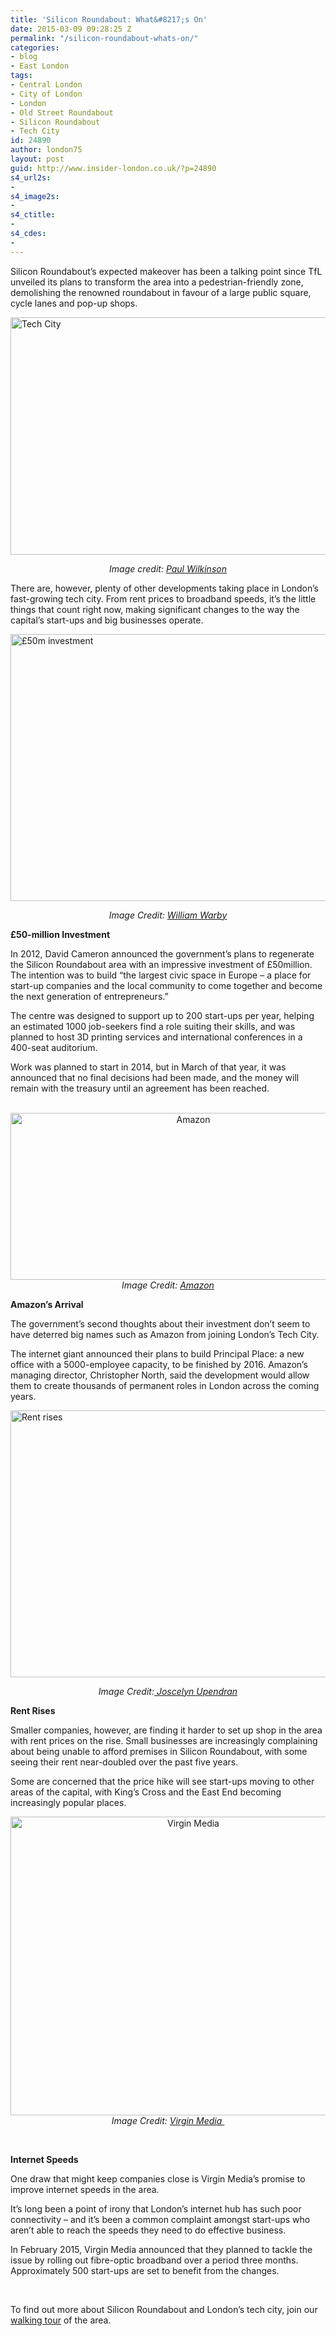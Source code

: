 ```yaml
---
title: 'Silicon Roundabout: What&#8217;s On'
date: 2015-03-09 09:28:25 Z
permalink: "/silicon-roundabout-whats-on/"
categories:
- blog
- East London
tags:
- Central London
- City of London
- London
- Old Street Roundabout
- Silicon Roundabout
- Tech City
id: 24890
author: london75
layout: post
guid: http://www.insider-london.co.uk/?p=24890
s4_url2s:
- 
s4_image2s:
- 
s4_ctitle:
- 
s4_cdes:
- 
---
```


Silicon Roundabout’s expected makeover has been a talking point since TfL unveiled its plans to transform the area into a pedestrian-friendly zone, demolishing the renowned roundabout in favour of a large public square, cycle lanes and pop-up shops.

[<img class="aligncenter size-full wp-image-24892" src="http://www.insider-london.co.uk/wp-content/uploads/2015/03/SiliconRoundabout.jpg.jpg" alt="Tech City" width="569" height="380" />](http://www.insider-london.co.uk/wp-content/uploads/2015/03/SiliconRoundabout.jpg.jpg)

<p style="text-align: center;">
  <em>Image credit: <a href="https://www.flickr.com/photos/eepaul/13252165225/in/photolist-mc3P2k-9vYnd7-f1FDFa-57dzwN-buCECz-buBVnr-buBX9P-ceuknQ-awUGeu-bX7YVx-nC9tb7-9JCkyv-buBWMc-buCyKe-5c1TwY-o5Zrtr-bQkGfM-91Syj7-buBXqx-h3PPbn-dX55S8-h3NFaN-dhzQ8H-nkE6UW-nMd5sV-91SyxU-5dum6A-595swj-9yDzkG-f1VFaS-91Sxzb-5wrjv7-91SxNG-91SxEJ-91Sxj1-9yDzMN-91Syrm-91Pr9z-595sty-91PrkK-9yAxWp-cBGXmh-9yDyfL-9yAxH8-91SxTQ-91Syhd-91SxWJ-91SyzG-91SxLf-91SxeU">Paul Wilkinson</a></em>
</p>

There are, however, plenty of other developments taking place in London’s fast-growing tech city. From rent prices to broadband speeds, it’s the little things that count right now, making significant changes to the way the capital’s start-ups and big businesses operate.

[<img class="aligncenter size-full wp-image-24893" src="http://www.insider-london.co.uk/wp-content/uploads/2015/03/Investment.jpg.jpg" alt="£50m investment" width="569" height="427" />](http://www.insider-london.co.uk/wp-content/uploads/2015/03/Investment.jpg.jpg)

<p style="text-align: center;">
  <em>Image Credit: <a href="https://www.flickr.com/photos/wwarby/4860335535/in/photolist-61YpHS-72oGUg-pJQDfg-7b8177-gRLhBD-imQvvs-dWzzFm-dPaEYV-fBnmGx-9JGVuS-h9XRXW-5X6vYX-nXzi2r-6tTeu-8puuqx-7DgxPR-2KoMzF-6etus9-2B771i-gEs9Qu-dEvsyp-nsnunH-7Hhfuh-ihEj4U-3Nb7bW-7a3UiL-fpDCqM-BmVaN-5F9i5M-fg3cTu-dPhmP1-5pRVoc-mVtfAA-6A6Ysx-fhaSzC-72RRMc-8V3rpq-268jnk-7dG4WP-5ycwrT-a2Yx4D-nQwayb-7YYS6G-TmP8r-dKGDxy-5XnVsr-pwC6dg-hwMi4K-eHKjMd-5Wntie">William Warby</a></em>
</p>

**£50-million Investment**

In 2012, David Cameron announced the government’s plans to regenerate the Silicon Roundabout area with an impressive investment of £50million. The intention was to build “the largest civic space in Europe &#8211; a place for start-up companies and the local community to come together and become the next generation of entrepreneurs.”

The centre was designed to support up to 200 start-ups per year, helping an estimated 1000 job-seekers find a role suiting their skills, and was planned to host 3D printing services and international conferences in a 400-seat auditorium.

Work was planned to start in 2014, but in March of that year, it was announced that no final decisions had been made, and the money will remain with the treasury until an agreement has been reached.

<p style="text-align: center;">
   <a href="http://www.insider-london.co.uk/wp-content/uploads/2015/03/Amazon.jpg.jpg"><img class="aligncenter size-full wp-image-24895" src="http://www.insider-london.co.uk/wp-content/uploads/2015/03/Amazon.jpg.jpg" alt="Amazon" width="569" height="267" /></a><em>Image Credit: <a href="amazon.co.uk">Amazon</a></em>
</p>

**Amazon’s Arrival**

The government’s second thoughts about their investment don’t seem to have deterred big names such as Amazon from joining London’s Tech City.

The internet giant announced their plans to build Principal Place: a new office with a 5000-employee capacity, to be finished by 2016. Amazon’s managing director, Christopher North, said the development would allow them to create thousands of permanent roles in London across the coming years.

<img class="aligncenter size-full wp-image-24894" src="http://www.insider-london.co.uk/wp-content/uploads/2015/03/Rent.jpg.jpg" alt="Rent rises" width="569" height="427" />

<p style="text-align: center;">
  <em>Image Credit:<a href="https://www.flickr.com/photos/12452432@N03/7623992484/in/photolist-cBGXmh-9yDyfL-9yAxH8-nMd5sV-91SxTQ-91Syhd-91SyxU-91SxWJ-91SyzG-91SxLf-91SxeU-91PrHp-91SxXy-91Prsv-91PqE2-91Prjz-91SybQ-91PqJv-91Pr8c-91PrMa-91PqAi-91Sxvw-91Sy8d-91PrcK-91Sym1-91PqCH-91Sy5j-91PrgR-91SyuW-91Sy6N-91Prwt-91PqY2-91Pr1e-91SxgW-91PqFV-buBWYD-9yDxYs-9yDy8j-9yAyqB-9yDymU-9yAxgp-9yAxyX-9yDzvY-9yAxQi-buBR7r-589wJG-7vDqDR-qm1RbW-qxa1UZ-58JADz"> Joscelyn Upendran</a></em>
</p>

**Rent Rises**

Smaller companies, however, are finding it harder to set up shop in the area with rent prices on the rise. Small businesses are increasingly complaining about being unable to afford premises in Silicon Roundabout, with some seeing their rent near-doubled over the past five years.

Some are concerned that the price hike will see start-ups moving to other areas of the capital, with King’s Cross and the East End becoming increasingly popular places.

<p style="text-align: center;">
  <img class="aligncenter size-full wp-image-24896" src="http://www.insider-london.co.uk/wp-content/uploads/2015/03/virgin-logo.jpg" alt="Virgin Media" width="569" height="478" /><em>Image Credit: <a href="virginmedia.com">Virgin Media </a></em>
</p>

&nbsp;

**Internet Speeds**

One draw that might keep companies close is Virgin Media’s promise to improve internet speeds in the area.

It’s long been a point of irony that London’s internet hub has such poor connectivity – and it’s been a common complaint amongst start-ups who aren’t able to reach the speeds they need to do effective business.

In February 2015, Virgin Media announced that they planned to tackle the issue by rolling out fibre-optic broadband over a period three months. Approximately 500 start-ups are set to benefit from the changes.

&nbsp;

To find out more about Silicon Roundabout and London’s tech city, join our [walking tour](http://www.insider-london.co.uk/silicon-roundabout-tech-city-tour/) of the area.

&nbsp;